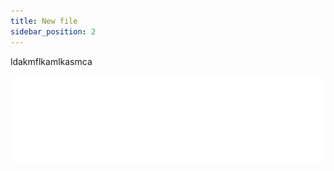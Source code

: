 ```yaml
---
title: New file
sidebar_position: 2
---
```

ldakmflkamlkasmca

![](apf_logo_clean_white_rgb_png.png)
